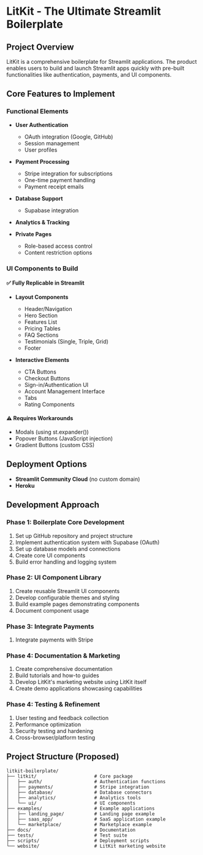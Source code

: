# LitKit - The Ultimate Streamlit Boilerplate

## Project Overview

LitKit is a comprehensive boilerplate for Streamlit applications. The product enables users to build and launch Streamlit apps quickly with pre-built functionalities like authentication, payments, and UI components.

## Core Features to Implement

### Functional Elements

- **User Authentication**

  - OAuth integration (Google, GitHub)
  - Session management
  - User profiles

- **Payment Processing**

  - Stripe integration for subscriptions
  - One-time payment handling
  - Payment receipt emails

- **Database Support**

  - Supabase integration

- **Analytics & Tracking**

- **Private Pages**
  - Role-based access control
  - Content restriction options

### UI Components to Build

#### ✅ Fully Replicable in Streamlit

- **Layout Components**

  - Header/Navigation
  - Hero Section
  - Features List
  - Pricing Tables
  - FAQ Sections
  - Testimonials (Single, Triple, Grid)
  - Footer

- **Interactive Elements**
  - CTA Buttons
  - Checkout Buttons
  - Sign-in/Authentication UI
  - Account Management Interface
  - Tabs
  - Rating Components

#### ⚠️ Requires Workarounds

- Modals (using st.expander())
- Popover Buttons (JavaScript injection)
- Gradient Buttons (custom CSS)

## Deployment Options

- **Streamlit Community Cloud** (no custom domain)
- **Heroku**

## Development Approach

### Phase 1: Boilerplate Core Development

1. Set up GitHub repository and project structure
2. Implement authentication system with Supabase (OAuth)
3. Set up database models and connections
4. Create core UI components
5. Build error handling and logging system

### Phase 2: UI Component Library

1. Create reusable Streamlit UI components
2. Develop configurable themes and styling
3. Build example pages demonstrating components
4. Document component usage

### Phase 3: Integrate Payments
1. Integrate payments with Stripe

### Phase 4: Documentation & Marketing

1. Create comprehensive documentation
2. Build tutorials and how-to guides
3. Develop LitKit's marketing website using LitKit itself
4. Create demo applications showcasing capabilities

### Phase 4: Testing & Refinement

1. User testing and feedback collection
2. Performance optimization
3. Security testing and hardening
4. Cross-browser/platform testing

## Project Structure (Proposed)

```
litkit-boilerplate/
├── litkit/                     # Core package
│   ├── auth/                   # Authentication functions
│   ├── payments/               # Stripe integration
│   ├── database/               # Database connectors
│   ├── analytics/              # Analytics tools
│   └── ui/                     # UI components
├── examples/                   # Example applications
│   ├── landing_page/           # Landing page example
│   ├── saas_app/               # SaaS application example
│   └── marketplace/            # Marketplace example
├── docs/                       # Documentation
├── tests/                      # Test suite
├── scripts/                    # Deployment scripts
└── website/                    # LitKit marketing website
```